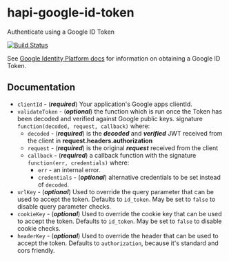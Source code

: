 # hapi-google-id-token
Authenticate using a Google ID Token

[![Build Status](https://travis-ci.org/wwalser/hapi-google-id-token.svg?branch=master)](https://travis-ci.org/wwalser/hapi-google-id-token)

See [Google Identity Platform docs](https://developers.google.com/identity/sign-in/web/backend-auth) for information on obtaining a Google ID Token.


## Documentation

- `clientId` - (***required***) Your application's Google apps clientId.
- `validateToken` - (***optional***) the function which is run once the Token has been decoded and verified against Google public keys.
 signature `function(decoded, request, callback)` where:
    - `decoded` - (***required***) is the ***decoded*** and ***verified*** JWT received from the client in **request.headers.authorization**
    - `request` - (***required***) is the original ***request*** received from the client
    - `callback` - (***required***) a callback function with the signature `function(err, credentials)` where:
        - `err` - an internal error.
        - `credentials` - (***optional***) alternative credentials to be set instead of `decoded`.
- `urlKey` - (***optional***) Used to override the query parameter that can be used to accept the token. Defaults to `id_token`. May be set to `false` to disable query parameter checks.
- `cookieKey` - (***optional***) Used to override the cookie key that can be used to accept the token. Defaults to `id_token`. May be set to `false` to disable cookie checks.
- `headerKey` - (***optional***) Used to override the header that can be used to accept the token. Defaults to `authorization`, because it's standard and cors friendly.